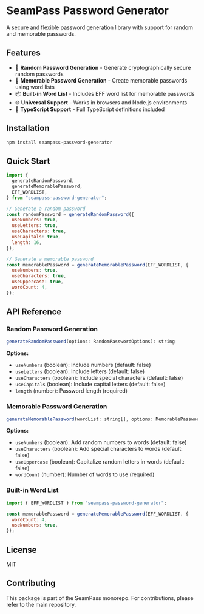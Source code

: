 # SeamPass Password Generator

A secure and flexible password generation library with support for random and memorable passwords.

## Features

- 🔐 **Random Password Generation** - Generate cryptographically secure random passwords
- 🧠 **Memorable Password Generation** - Create memorable passwords using word lists
- 📦 **Built-in Word List** - Includes EFF word list for memorable passwords
- 🌐 **Universal Support** - Works in browsers and Node.js environments
- 📝 **TypeScript Support** - Full TypeScript definitions included

## Installation

```bash
npm install seampass-password-generator
```

## Quick Start

```javascript
import {
  generateRandomPassword,
  generateMemorablePassword,
  EFF_WORDLIST,
} from "seampass-password-generator";

// Generate a random password
const randomPassword = generateRandomPassword({
  useNumbers: true,
  useLetters: true,
  useCharacters: true,
  useCapitals: true,
  length: 16,
});

// Generate a memorable password
const memorablePassword = generateMemorablePassword(EFF_WORDLIST, {
  useNumbers: true,
  useCharacters: true,
  useUppercase: true,
  wordCount: 4,
});
```

## API Reference

### Random Password Generation

```javascript
generateRandomPassword(options: RandomPasswordOptions): string
```

**Options:**

- `useNumbers` (boolean): Include numbers (default: false)
- `useLetters` (boolean): Include letters (default: false)
- `useCharacters` (boolean): Include special characters (default: false)
- `useCapitals` (boolean): Include capital letters (default: false)
- `length` (number): Password length (required)

### Memorable Password Generation

```javascript
generateMemorablePassword(wordList: string[], options: MemorablePasswordOptions): string
```

**Options:**

- `useNumbers` (boolean): Add random numbers to words (default: false)
- `useCharacters` (boolean): Add special characters to words (default: false)
- `useUppercase` (boolean): Capitalize random letters in words (default: false)
- `wordCount` (number): Number of words to use (required)

### Built-in Word List

```javascript
import { EFF_WORDLIST } from "seampass-password-generator";

const memorablePassword = generateMemorablePassword(EFF_WORDLIST, {
  wordCount: 4,
  useNumbers: true,
});
```

## License

MIT

## Contributing

This package is part of the SeamPass monorepo. For contributions, please refer to the main repository.
